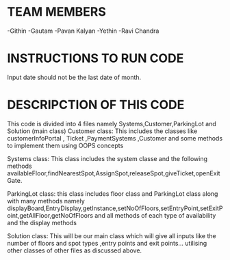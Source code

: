 # TEAM MEMBERS
-Githin 
-Gautam
-Pavan Kalyan
-Yethin
-Ravi Chandra

# INSTRUCTIONS TO RUN CODE
  Input date should not be the last date of month.
  
  
  
  
# DESCRIPCTION OF THIS CODE
   
  This code is divided into 4 files namely Systems,Customer,ParkingLot and Solution (main class) 
  Customer class:
       This includes the classes like customerInfoPortal , Ticket ,PaymentSystems ,Customer and some methods to implement them using OOPS concepts
       
  Systems class:
       This class includes the system classe and the following methods availableFloor,findNearestSpot,AssignSpot,releaseSpot,giveTicket,openExitGate.
       
  ParkingLot class:
       this class includes floor class and ParkingLot class along with many methods 
       namely displayBoard,EntryDisplay,getInstance,setNoOfFloors,setEntryPoint,setExitPoint,getAllFloor,getNoOfFloors and all methods of each type of availability and the display methods
       
  Solution class:
       This will be our main class which will give all inputs like the number of floors and spot types ,entry points and exit points... utilising other classes of other 
       files as discussed above.
